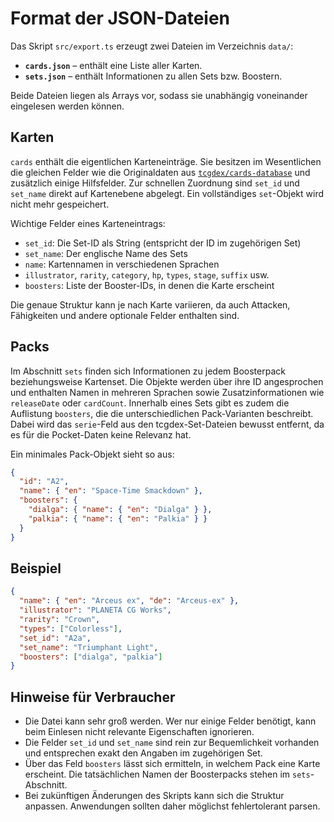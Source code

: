 
# Format der JSON-Dateien

Das Skript `src/export.ts` erzeugt zwei Dateien im Verzeichnis `data/`:

- **`cards.json`** – enthält eine Liste aller Karten.
- **`sets.json`** – enthält Informationen zu allen Sets bzw. Boostern.

Beide Dateien liegen als Arrays vor, sodass sie unabhängig voneinander eingelesen werden können.

## Karten

`cards` enthält die eigentlichen Karteneinträge. Sie besitzen im Wesentlichen die gleichen Felder wie die Originaldaten aus [`tcgdex/cards-database`](https://github.com/tcgdex/cards-database) und zusätzlich einige Hilfsfelder. Zur schnellen Zuordnung sind `set_id` und `set_name` direkt auf Kartenebene abgelegt. Ein vollständiges `set`-Objekt wird nicht mehr gespeichert.

Wichtige Felder eines Karteneintrags:

- `set_id`: Die Set-ID als String (entspricht der ID im zugehörigen Set)
- `set_name`: Der englische Name des Sets
- `name`: Kartennamen in verschiedenen Sprachen
- `illustrator`, `rarity`, `category`, `hp`, `types`, `stage`, `suffix` usw.
- `boosters`: Liste der Booster-IDs, in denen die Karte erscheint

Die genaue Struktur kann je nach Karte variieren, da auch Attacken, Fähigkeiten und andere optionale Felder enthalten sind.

## Packs

Im Abschnitt `sets` finden sich Informationen zu jedem Boosterpack beziehungsweise Kartenset. Die Objekte werden über ihre ID angesprochen und enthalten Namen in mehreren Sprachen sowie Zusatzinformationen wie `releaseDate` oder `cardCount`. Innerhalb eines Sets gibt es zudem die Auflistung `boosters`, die die unterschiedlichen Pack-Varianten beschreibt.
Dabei wird das `serie`-Feld aus den tcgdex-Set-Dateien bewusst entfernt, da es für die Pocket-Daten keine Relevanz hat.

Ein minimales Pack-Objekt sieht so aus:

```json
{
  "id": "A2",
  "name": { "en": "Space-Time Smackdown" },
  "boosters": {
    "dialga": { "name": { "en": "Dialga" } },
    "palkia": { "name": { "en": "Palkia" } }
  }
}
```

## Beispiel
```json
{
  "name": { "en": "Arceus ex", "de": "Arceus-ex" },
  "illustrator": "PLANETA CG Works",
  "rarity": "Crown",
  "types": ["Colorless"],
  "set_id": "A2a",
  "set_name": "Triumphant Light",
  "boosters": ["dialga", "palkia"]
}
```

## Hinweise für Verbraucher

- Die Datei kann sehr groß werden. Wer nur einige Felder benötigt, kann beim Einlesen nicht relevante Eigenschaften ignorieren.
- Die Felder `set_id` und `set_name` sind rein zur Bequemlichkeit vorhanden und entsprechen exakt den Angaben im zugehörigen Set.
- Über das Feld `boosters` lässt sich ermitteln, in welchem Pack eine Karte erscheint. Die tatsächlichen Namen der Boosterpacks stehen im `sets`-Abschnitt.
- Bei zukünftigen Änderungen des Skripts kann sich die Struktur anpassen. Anwendungen sollten daher möglichst fehlertolerant parsen.
